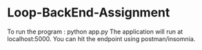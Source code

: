 # Loop-BackEnd-Assignment
To run the program : python app.py
The application will run at localhost:5000.
You can hit the endpoint using postman/insomnia.
